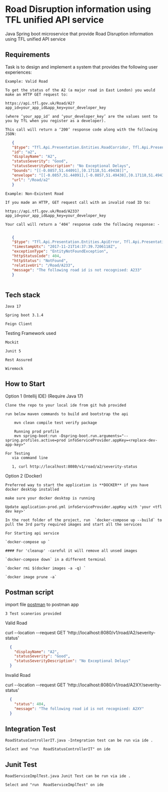 # Road Disruption information using TFL unified API service

Java Spring boot microservice that provide Road Disruption information using TFL unified API service


## Requirements
Task is to design and implement a system that provides the following user experiences:

    Example: Valid Road

    To get the status of the A2 (a major road in East London) you would make an HTTP GET request to:

    https://api.tfl.gov.uk/Road/A2?app_id=your_app_id&app_key=your_developer_key

    (where ‘your_app_id’ and ‘your_developer_key’ are the values sent to you by TfL when you register as a developer).

    This call will return a ‘200’ response code along with the following JSON:

 ```json
    {
    "$type": "Tfl.Api.Presentation.Entities.RoadCorridor, Tfl.Api.Presentation.Entities",
    "id": "a2",
    "displayName": "A2",
    "statusSeverity": "Good",
    "statusSeverityDescription": "No Exceptional Delays",
    "bounds": "[[-0.0857,51.44091],[0.17118,51.49438]]",
    "envelope": "[[-0.0857,51.44091],[-0.0857,51.49438],[0.17118,51.49438],[0.17118,51.44091],[-0.0857,51.44091]]",
    "url": "/Road/a2"
    }
   ```
    

    Example: Non-Existent Road

    If you made an HTTP, GET request call with an invalid road ID to:

    https://api.tfl.gov.uk/Road/A233?app_id=your_app_id&app_key=your_developer_key

    Your call will return a ‘404’ response code the following response: -
 ```json
 
    {
    "$type": "Tfl.Api.Presentation.Entities.ApiError, Tfl.Api.Presentation.Entities",
    "timestampUtc": "2017-11-21T14:37:39.7206118Z",
    "exceptionType": "EntityNotFoundException",
    "httpStatusCode": 404,
    "httpStatus": "NotFound",
    "relativeUri": "/Road/A233",
    "message": "The following road id is not recognised: A233"
    }
    
```


## Tech stack

    Java 17

    Spring boot 3.1.4

    Feign Client

 Testing Framework used

    Mockit

    Junit 5
 
    Rest Assured 
   
    Wiremock


## How to Start

Option 1 (Intellij IDE) (Require Java 17)

    Clone the repo to your local ide from git hub provided

    run below maven commands to build and bootstrap the api
  
        mvn clean compile test verify package
        
        Running prod profile
        mvn spring-boot:run -Dspring-boot.run.arguments="--spring.profiles.active=prod infoServiceProvider.appKey=<replace-dev-app-key>"

    For Testing
       via command line

       1, curl http://localhost:8080/v1/road/a2/severity-status 

Option 2 (Docker) 

    Preferred way to start the application is **DOCKER** if you have docker desktop installed

    make sure your docker desktop is running

    Update application-prod.yml infoServiceProvider.appKey with 'your <tfl dev key>'

    In the root folder of the project, run  `docker-compose up --build` to pull the 3rd party required images and start all the services

    For Starting api service

    `docker-compose up `

    #### For 'cleanup' -careful it will remove all unsed images

    `docker-compose down` in a different terminal

    `docker rmi $(docker images -a -q) `

    `docker image prune -a`



## Postman script
import file [postman](postman/Road-disruption-info-service.postman-collection.json) to postman app
    
    3 Test scanerios provided 

Valid Road

curl --location --request GET 'http://localhost:8080/v1/road/A2/severity-status'
```json
  {
    "displayName": "A2",
    "statusSeverity": "Good",
    "statusSeverityDescription": "No Exceptional Delays"
  }

```

Invalid Road 

curl --location --request GET 'http://localhost:8080/v1/road/A2XY/severity-status'
```json
  {
    "status": 404,
    "message": "The following road id is not recognised: A2XY"
  }
```


## Integration Test
    RoadStatusControllerIT.java -Integration test can be run via ide .
    
    Select and "run  RoadStatusControllerIT" on ide

## Junit Test
    RoadServiceImplTest.java Junit Test can be run via ide .
  
    Select and "run  RoadServiceImplTest" on ide
